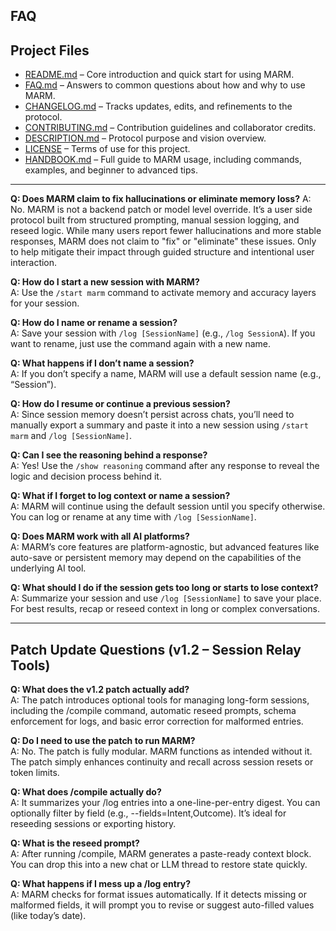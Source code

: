 ## FAQ

## Project Files

- [README.md](README.md) – Core introduction and quick start for using MARM.  
- [FAQ.md](FAQ.md) – Answers to common questions about how and why to use MARM.  
- [CHANGELOG.md](CHANGELOG.md) – Tracks updates, edits, and refinements to the protocol.  
- [CONTRIBUTING.md](CONTRIBUTING.md) – Contribution guidelines and collaborator credits.  
- [DESCRIPTION.md](DESCRIPTION.md) – Protocol purpose and vision overview.  
- [LICENSE](LICENSE) – Terms of use for this project.
- [HANDBOOK.md](HANDBOOK.md) – Full guide to MARM usage, including commands, examples, and beginner to advanced tips.
  
---

**Q: Does MARM claim to fix hallucinations or eliminate memory loss?**
A: No. MARM is not a backend patch or model level override. It’s a user side protocol built from structured prompting, manual session logging, and reseed logic. While many users report fewer hallucinations and more stable responses, MARM does not claim to "fix" or "eliminate" these issues. Only to help mitigate their impact through guided structure and intentional user interaction.

**Q: How do I start a new session with MARM?**  
A: Use the `/start marm` command to activate memory and accuracy layers for your session.

**Q: How do I name or rename a session?**  
A: Save your session with `/log [SessionName]` (e.g., `/log SessionA`). If you want to rename, just use the command again with a new name.

**Q: What happens if I don’t name a session?**  
A: If you don’t specify a name, MARM will use a default session name (e.g., “Session”).

**Q: How do I resume or continue a previous session?**  
A: Since session memory doesn’t persist across chats, you’ll need to manually export a summary and paste it into a new session using `/start marm` and `/log [SessionName]`.

**Q: Can I see the reasoning behind a response?**  
A: Yes! Use the `/show reasoning` command after any response to reveal the logic and decision process behind it.

**Q: What if I forget to log context or name a session?**  
A: MARM will continue using the default session until you specify otherwise. You can log or rename at any time with `/log [SessionName]`.

**Q: Does MARM work with all AI platforms?**  
A: MARM’s core features are platform-agnostic, but advanced features like auto-save or persistent memory may depend on the capabilities of the underlying AI tool.

**Q: What should I do if the session gets too long or starts to lose context?**  
A: Summarize your session and use `/log [SessionName]` to save your place. For best results, recap or reseed context in long or complex conversations.

---

## Patch Update Questions (v1.2 – Session Relay Tools)

**Q: What does the v1.2 patch actually add?**  
A: The patch introduces optional tools for managing long-form sessions, including the /compile command, automatic reseed prompts, schema enforcement for logs, and basic error correction for malformed entries.

**Q: Do I need to use the patch to run MARM?**  
A: No. The patch is fully modular. MARM functions as intended without it. The patch simply enhances continuity and recall across session resets or token limits.

**Q: What does /compile actually do?**  
A: It summarizes your /log entries into a one-line-per-entry digest. You can optionally filter by field (e.g., --fields=Intent,Outcome). It’s ideal for reseeding sessions or exporting history.

**Q: What is the reseed prompt?**    
A: After running /compile, MARM generates a paste-ready context block. You can drop this into a new chat or LLM thread to restore state quickly.

**Q: What happens if I mess up a /log entry?**  
A: MARM checks for format issues automatically. If it detects missing or malformed fields, it will prompt you to revise or suggest auto-filled values (like today’s date).
